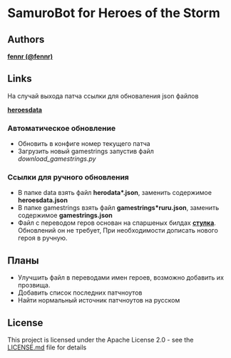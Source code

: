 # SamuroBot for Heroes of the Storm

## Authors

 **[fennr (@fennr)](fennr.github.io/)**

## Links

На случай выхода патча ссылки для обноваления json файлов

 **[heroesdata](https://github.com/HeroesToolChest/heroes-data/tree/master/heroesdata)**
### Автоматическое обновление
* Обновить в конфиге номер текущего патча
* Загрузить новый gamestrings запустив файл *download_gamestrings.py*
### Ссылки для ручного обновления
* В папке data взять файл __herodata*.json__, заменить содержимое **heroesdata.json**
* В папке gamestrings взять файл __gamestrings*ruru.json__, заменить содержимое **gamestrings.json**
* Файл с переводом геров основан на спаршеных билдах **[стулка](https://vk.com/@st_lk-builds-roles)**. Обновлений он не требует, При необходимости дописать нового героя в ручную.

## Планы

* Улучшить файл в переводами имен героев, возможно добавить их прозвища.
* Добавить список последних патчноутов
* Найти нормальный источник патчноутов на русском

## License

This project is licensed under the Apache License 2.0 - see the [LICENSE.md](LICENSE.md) file for details
